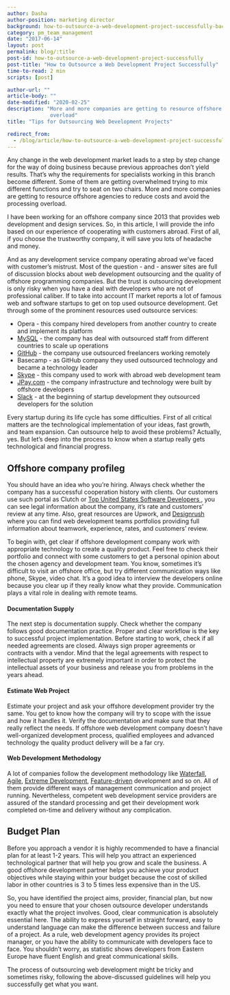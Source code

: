 ```yaml
---
author: Dasha
author-position: marketing director
background: how-to-outsource-a-web-development-project-successfully-back
category: pm_team_management
date: "2017-06-14"
layout: post
permalink: blog/:title
post-id: how-to-outsource-a-web-development-project-successfully
post-title: "How to Outsource a Web Development Project Successfully"
time-to-read: 2 min
scripts: [post]

author-url: ""
article-body: ""
date-modified: "2020-02-25"
description: "More and more companies are getting to resource offshore agencies to reduce costs and avoid the processing
              overload"
title: "Tips for Outsourcing Web Development Projects"

redirect_from:
  - /blog/article/how-to-outsource-a-web-development-project-successfully
---
```


Any change in the web development market leads to a step by step change for the way of doing business because previous approaches don’t yield results. That’s why the requirements for specialists working in this branch become different. Some of them are getting overwhelmed trying to mix different functions and try to seat on two chairs. More and more companies are getting to resource offshore agencies to reduce costs and avoid the processing overload. 

I have been working for an offshore company since 2013 that provides web development and design services. So, in this article, I will provide the info based on our experience of cooperating with customers abroad. First of all, if you choose the trustworthy company, it will save you lots of headache and money. 

And as any development service company operating abroad we’ve faced with customer’s mistrust. Most of the question - and - answer sites are full of discussion blocks about web development outsourcing and the quality of offshore programming companies. But the trust is outsourcing development is only risky when you have a deal with developers who are not of professional caliber.
If to take into account IT market  reports a lot of famous web and software startups to get on top used outsource development. Get through some of the prominent resources used outsource services:
* Opera - this company hired developers from another country to create and implement its platform
* [MySQL](https://www.mysql.com/) - the company has deal with outsourced staff from different countries to scale up operations
* [GitHub](https://github.com/) - the company use outsourced freelancers working remotely
* Basecamp - as GitHub company they used outsourced technology and became a technology leader
* [Skype](https://www.skype.com/) - this company used to work with abroad web development team
* [JPay.com](http://jpay.com/) - the company infrastructure and technology were built by offshore developers
* [Slack](https://slack.com/) - at the beginning of startup development they outsourced developers for the solution

Every startup during its life cycle has some difficulties. First of all critical matters are the technological implementation of your ideas, fast growth, and team expansion. Can outsource help to avoid these problems? Actually, yes. But let’s deep into the process to know when a startup really gets technological and financial progress.

## Offshore company profileg

You should have an idea who you’re hiring. Always check whether the company has a successful cooperation history with clients. Our customers use such portal as Clutch or [Top United States Software Developers ](https://www.softwaredevelopmentcompany.co/software-development-companies-us/), you can see legal information about the company, it’s rate and customers’ review at any time. Also, great resources are Upwork, and [Designrush](https://www.designrush.com/agency/ruby-on-rails) where you can find web development teams portfolios providing full information about teamwork, experience, rates, and customers’ review. 

To begin with, get clear if offshore development company work with appropriate technology to create a quality product. Feel free to check their portfolio and connect with some customers to get a personal opinion about the chosen agency and development team. You know, sometimes it’s difficult to visit an offshore office, but try different communication ways like phone, Skype, video chat. It’s a good idea to interview the developers online because you clear up if they really know what they provide. Communication plays a vital role in dealing with remote teams. 

#### Documentation Supply

The next step is documentation supply. Check whether the company follows good documentation practice. Proper and clear workflow is the key to successful project implementation. Before starting to work, check if all needed agreements are closed. Always sign proper agreements or contracts with a vendor. Mind that the legal agreements with respect to intellectual property are extremely important in order to protect the intellectual assets of your business and release you from problems in the years ahead.

#### Estimate Web Project

Estimate your project and ask your offshore development provider try the same. You get to know how the company will try to scope with the issue and how it handles it. Verify the documentation and make sure that they really reflect the needs. If offshore web development company doesn’t have well-organized development process, qualified employees and advanced technology the quality product delivery will be a far cry. 

#### Web Development Methodology

A lot of companies follow the development methodology like [Waterfall](https://en.wikipedia.org/wiki/Waterfall_model), [Agile](https://en.wikipedia.org/wiki/Agile_software_development), [Extreme Development](https://blog.active-bridge.com/extreme-programming-principals-for-web-development#post), [Feature-driven](https://en.wikipedia.org/wiki/Feature-driven_development) development and so on. All of them provide different ways of management communication and project running. Nevertheless, competent web development service providers are assured of the standard processing and get their development work completed on-time and delivery without any complication.

## Budget Plan

Before you approach a vendor it is highly recommended to have a financial plan for at least 1-2 years. This will help you attract an experienced technological partner that will help you grow and scale the business. A good offshore development partner helps you achieve your product objectives while staying within your budget because the cost of skilled labor in other countries is 3 to 5 times less expensive than in the US.

So, you have identified the project aims, provider, financial plan, but now you need to ensure that your chosen outsource developer understands exactly what the project involves. Good, clear communication is absolutely essential here. The ability to express yourself in straight forward, easy to understand language can make the difference between success and failure of a project. As a rule, web development agency provides its project manager, or you have the ability to communicate with developers face to face. You shouldn’t worry, as statistic shows developers from Eastern Europe have fluent English and great communicational skills.

The process of outsourcing web development might be tricky and sometimes risky, following the above-discussed guidelines will help you successfully get what you want.
